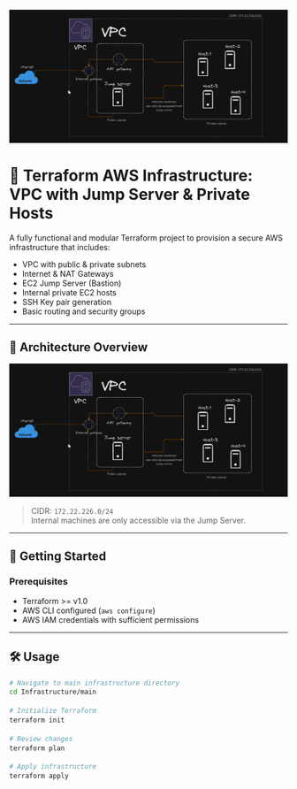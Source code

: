 ![Architecture Diagram](./image.png)
# 🔐 Terraform AWS Infrastructure: VPC with Jump Server & Private Hosts

A fully functional and modular Terraform project to provision a secure AWS infrastructure that includes:

- VPC with public & private subnets  
- Internet & NAT Gateways  
- EC2 Jump Server (Bastion)  
- Internal private EC2 hosts  
- SSH Key pair generation  
- Basic routing and security groups  

---

## 📌 Architecture Overview

![Architecture Diagram](./image.png)

> CIDR: `172.22.226.0/24`  
> Internal machines are only accessible via the Jump Server.

---

## 🚀 Getting Started

### Prerequisites

- Terraform >= v1.0
- AWS CLI configured (`aws configure`)
- AWS IAM credentials with sufficient permissions

---

## 🛠️ Usage

```bash
# Navigate to main infrastructure directory
cd Infrastructure/main

# Initialize Terraform
terraform init

# Review changes
terraform plan

# Apply infrastructure
terraform apply
